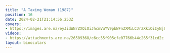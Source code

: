 ```yaml
---
title: "A Taxing Woman (1987)"
position: 16
date: 2024-02-21T21:14:56.253Z
covers: 
- https://images.are.na/eyJidWNrZXQiOiJhcmVuYV9pbWFnZXMiLCJrZXkiOiIyNjUwOTM2OC9vcmlnaW5hbF9kOWZiYjgwNDNiNDMyNWNkMjAyNDAyMjEtMi1ldnJ6aS5wbmciLCJlZGl0cyI6eyJyZXNpemUiOnsid2lkdGgiOjE4MDAsImhlaWdodCI6MTgwMCwiZml0IjoiaW5zaWRlIiwid2l0aG91dEVubGFyZ2VtZW50Ijp0cnVlfSwid2VicCI6eyJxdWFsaXR5Ijo2NX0sImpwZWciOnsicXVhbGl0eSI6NjV9LCJyb3RhdGUiOm51bGx9fQ==?bc=0
videos: 
- https://attachments.are.na/26509368/c6cc55f905cfe07766b44c265f31cd2c.mp4?1708550097
layout: binoculars
---
```



